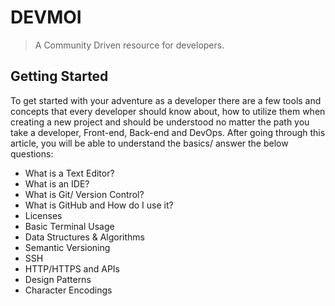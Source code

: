 # DEVMOI

> A Community Driven resource for developers.

## Getting Started

To get started with your adventure as a developer there are a few tools and concepts that every developer should know about, how to utilize them when creating a new project and should be understood no matter the path you take a developer, Front-end, Back-end and DevOps. After going through this article, you will be able to understand the basics/ answer the below questions:

- What is a Text Editor?
- What is an IDE?
- What is Git/ Version Control?
- What is GitHub and How do I use it?
- Licenses
- Basic Terminal Usage
- Data Structures & Algorithms
- Semantic Versioning
- SSH
- HTTP/HTTPS and APIs
- Design Patterns
- Character Encodings

